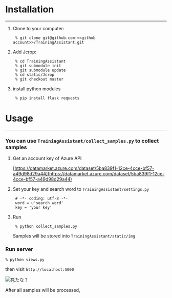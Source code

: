 # Installation
---
1. Clone to your computer: 

		% git clone git@github.com:<<github account>>/TrainingAssistant.git

2. Add Jcrop: 

		% cd TrainingAssistant
		% git submodule init
		% git submodule update
		% cd static/Jcrop
		% git checkout master

3. install python modules
		
		% pip install flask requests


# Usage
---
### You can use `TrainingAssistant/collect_samples.py` to collect samples

1. Get an account key of Azure API
	
	[https://datamarket.azure.com/dataset/5ba839f1-12ce-4cce-bf57-a49d98d29a44](https://datamarket.azure.com/dataset/5ba839f1-12ce-4cce-bf57-a49d98d29a44)
	
2. Set your key and search word to `TrainingAssistant/settings.py`
		
		# -*- coding: utf-8 -*-
		word = u'search word'
		key	= 'your key'
	
3. Run
	
		% python collect_samples.py

	Samples will be stored into `TrainingAssistant/static/img`
	
### Run server

	% python views.py

then visit `http://localhost:5000`

![見たな？](http://farm9.staticflickr.com/8328/8108235073_6905ebdf39_c.jpg)
	
After all samples will be processed, 
